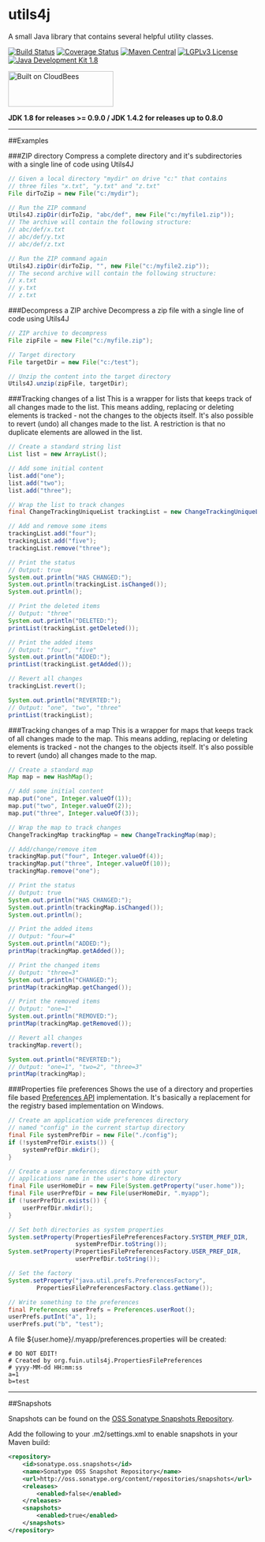 utils4j
=======

A small Java library that contains several helpful utility classes.

[![Build Status](https://fuin-org.ci.cloudbees.com/job/utils4j/badge/icon)](https://fuin-org.ci.cloudbees.com/job/utils4j/)
[![Coverage Status](https://coveralls.io/repos/fuinorg/utils4j/badge.svg?branch=master)](https://coveralls.io/r/fuinorg/utils4j?branch=master)
[![Maven Central](https://maven-badges.herokuapp.com/maven-central/org.fuin/utils4j/badge.svg)](https://maven-badges.herokuapp.com/maven-central/org.fuin/utils4j/)
[![LGPLv3 License](http://img.shields.io/badge/license-LGPLv3-blue.svg)](https://www.gnu.org/licenses/lgpl.html)
[![Java Development Kit 1.8](https://img.shields.io/badge/JDK-1.8-green.svg)](http://www.oracle.com/technetwork/java/javase/downloads/jdk8-downloads-2133151.html)

<a href="https://fuin-org.ci.cloudbees.com/job/utils4j"><img src="http://www.fuin.org/images/Button-Built-on-CB-1.png" width="213" height="72" border="0" alt="Built on CloudBees"/></a>

**JDK 1.8 for releases >= 0.9.0  /  JDK 1.4.2 for releases up to 0.8.0**

* * *

##Examples

###ZIP directory
Compress a complete directory and it's subdirectories with a single line of code using Utils4J
```Java
// Given a local directory "mydir" on drive "c:" that contains
// three files "x.txt", "y.txt" and "z.txt"
File dirToZip = new File("c:/mydir");

// Run the ZIP command
Utils4J.zipDir(dirToZip, "abc/def", new File("c:/myfile1.zip"));
// The archive will contain the following structure:
// abc/def/x.txt
// abc/def/y.txt
// abc/def/z.txt

// Run the ZIP command again
Utils4J.zipDir(dirToZip, "", new File("c:/myfile2.zip"));
// The second archive will contain the following structure:
// x.txt
// y.txt
// z.txt
```

###Decompress a ZIP archive
Decompress a zip file with a single line of code using Utils4J 
```Java
// ZIP archive to decompress
File zipFile = new File("c:/myfile.zip");

// Target directory
File targetDir = new File("c:/test");

// Unzip the content into the target directory
Utils4J.unzip(zipFile, targetDir);
```

###Tracking changes of a list
This is a wrapper for lists that keeps track of all changes made to the list. This means adding, replacing or deleting elements is tracked - not the changes to the objects itself. It's also possible to revert (undo) all changes made to the list. A restriction is that no duplicate elements are allowed in the list. 
```Java
// Create a standard string list
List list = new ArrayList();

// Add some initial content
list.add("one");
list.add("two");
list.add("three");

// Wrap the list to track changes
final ChangeTrackingUniqueList trackingList = new ChangeTrackingUniqueList(list);

// Add and remove some items
trackingList.add("four");
trackingList.add("five");
trackingList.remove("three");

// Print the status
// Output: true
System.out.println("HAS CHANGED:");
System.out.println(trackingList.isChanged());
System.out.println();

// Print the deleted items
// Output: "three"
System.out.println("DELETED:");
printList(trackingList.getDeleted());

// Print the added items
// Output: "four", "five"
System.out.println("ADDED:");
printList(trackingList.getAdded());

// Revert all changes        
trackingList.revert();

System.out.println("REVERTED:");
// Output: "one", "two", "three"
printList(trackingList);        
```

###Tracking changes of a map
This is a wrapper for maps that keeps track of all changes made to the map. This means adding, replacing or deleting elements is tracked - not the changes to the objects itself. It's also possible to revert (undo) all changes made to the map.
```Java
// Create a standard map
Map map = new HashMap();

// Add some initial content
map.put("one", Integer.valueOf(1));
map.put("two", Integer.valueOf(2));
map.put("three", Integer.valueOf(3));

// Wrap the map to track changes
ChangeTrackingMap trackingMap = new ChangeTrackingMap(map);

// Add/change/remove item
trackingMap.put("four", Integer.valueOf(4));
trackingMap.put("three", Integer.valueOf(10));
trackingMap.remove("one");

// Print the status
// Output: true
System.out.println("HAS CHANGED:");
System.out.println(trackingMap.isChanged());
System.out.println();

// Print the added items
// Output: "four=4"
System.out.println("ADDED:");
printMap(trackingMap.getAdded());

// Print the changed items
// Output: "three=3"
System.out.println("CHANGED:");
printMap(trackingMap.getChanged());

// Print the removed items
// Output: "one=1"
System.out.println("REMOVED:");
printMap(trackingMap.getRemoved());        

// Revert all changes        
trackingMap.revert();

System.out.println("REVERTED:");
// Output: "one=1", "two=2", "three=3"
printMap(trackingMap);        
```

###Properties file preferences
Shows the use of a directory and properties file based [Preferences API](http://docs.oracle.com/javase/7/docs/technotes/guides/preferences/) implementation. It's basically a replacement for the registry based implementation on Windows.
```Java
// Create an application wide preferences directory 
// named "config" in the current startup directory
final File systemPrefDir = new File("./config");
if (!systemPrefDir.exists()) {
    systemPrefDir.mkdir();
}

// Create a user preferences directory with your 
// applications name in the user's home directory
final File userHomeDir = new File(System.getProperty("user.home"));
final File userPrefDir = new File(userHomeDir, ".myapp");
if (!userPrefDir.exists()) {
    userPrefDir.mkdir();
}

// Set both directories as system properties
System.setProperty(PropertiesFilePreferencesFactory.SYSTEM_PREF_DIR, 
                   systemPrefDir.toString());
System.setProperty(PropertiesFilePreferencesFactory.USER_PREF_DIR, 
                   userPrefDir.toString());

// Set the factory
System.setProperty("java.util.prefs.PreferencesFactory",
        PropertiesFilePreferencesFactory.class.getName());

// Write something to the preferences
final Preferences userPrefs = Preferences.userRoot();
userPrefs.putInt("a", 1);
userPrefs.put("b", "test");
```
A file ${user.home}/.myapp/preferences.properties will be created:
```
# DO NOT EDIT!
# Created by org.fuin.utils4j.PropertiesFilePreferences
# yyyy-MM-dd HH:mm:ss
a=1
b=test
```

* * *

##Snapshots

Snapshots can be found on the [OSS Sonatype Snapshots Repository](http://oss.sonatype.org/content/repositories/snapshots/org/fuin "Snapshot Repository"). 

Add the following to your .m2/settings.xml to enable snapshots in your Maven build:

```xml
<repository>
    <id>sonatype.oss.snapshots</id>
    <name>Sonatype OSS Snapshot Repository</name>
    <url>http://oss.sonatype.org/content/repositories/snapshots</url>
    <releases>
        <enabled>false</enabled>
    </releases>
    <snapshots>
        <enabled>true</enabled>
    </snapshots>
</repository>
```

 